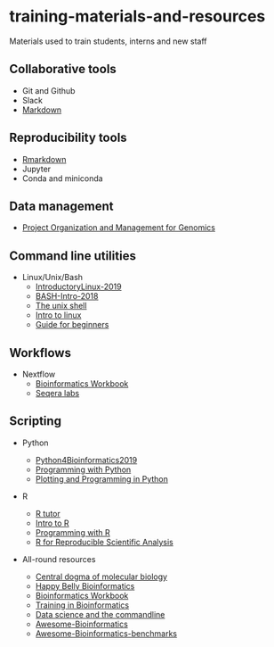 # training-materials-and-resources
Materials used to train students, interns and new staff

## Collaborative tools
- Git and Github
- Slack
- [Markdown](https://guides.github.com/features/mastering-markdown/)

## Reproducibility tools
- [Rmarkdown](https://slides.djnavarro.net/starting-rmarkdown/#1)
- Jupyter
- Conda and miniconda

## Data management
- [Project Organization and Management for Genomics](https://datacarpentry.org/organization-genomics/)

## Command line utilities
- Linux/Unix/Bash
    -  [IntroductoryLinux-2019](https://github.com/eanbit-rt/IntroductoryLinux-2019)
    -  [BASH-Intro-2018](https://big-sa.github.io/BASH-Intro-2018/)
    -  [The unix shell](http://swcarpentry.github.io/shell-novice/)
    -  [Intro to linux](https://github.com/BioinfoNet/Introduction_To_Linux)
    -  [Guide for beginners](https://linuxconfig.org/bash-scripting-tutorial-for-beginners)

## Workflows
- Nextflow
    - [Bioinformatics Workbook](https://bioinformaticsworkbook.org/dataAnalysis/nextflow/02_creatingAworkflow.html#gsc.tab=0)
    - [Seqera labs](https://seqera.io/training/)

## Scripting
- Python
    - [Python4Bioinformatics2019](https://github.com/kipkurui/Python4Bioinformatics2019)
    - [Programming with Python](https://swcarpentry.github.io/python-novice-inflammation/)
    - [Plotting and Programming in Python](http://swcarpentry.github.io/python-novice-gapminder/)
- R 
   - [R tutor](https://www.r-tutor.com/r-introduction)
   - [Intro to R](https://datacarpentry.org/R-ecology-lesson/01-intro-to-r.html)
   - [Programming with R](http://swcarpentry.github.io/r-novice-inflammation/)
   - [R for Reproducible Scientific Analysis](http://swcarpentry.github.io/r-novice-gapminder/)

- All-round resources
   - [Central dogma of molecular biology](https://github.com/okeyoallan/Central-dogma-of-molecular-biology) 
   - [Happy Belly Bioinformatics](https://astrobiomike.github.io/)
   - [Bioinformatics Workbook](https://bioinformaticsworkbook.org/#gsc.tab=0)
   - [Training in Bioinformatics](https://pickingupthetabb.wordpress.com/building-a-bioinformaticist/free-online-training-in-bioinformatics-and-biostatistics/)
   - [Data science and the commandline](https://www.datascienceatthecommandline.com/)
   - [Awesome-Bioinformatics](https://github.com/danielecook/Awesome-Bioinformatics)
   - [Awesome-Bioinformatics-benchmarks](https://github.com/j-andrews7/awesome-bioinformatics-benchmarks)
